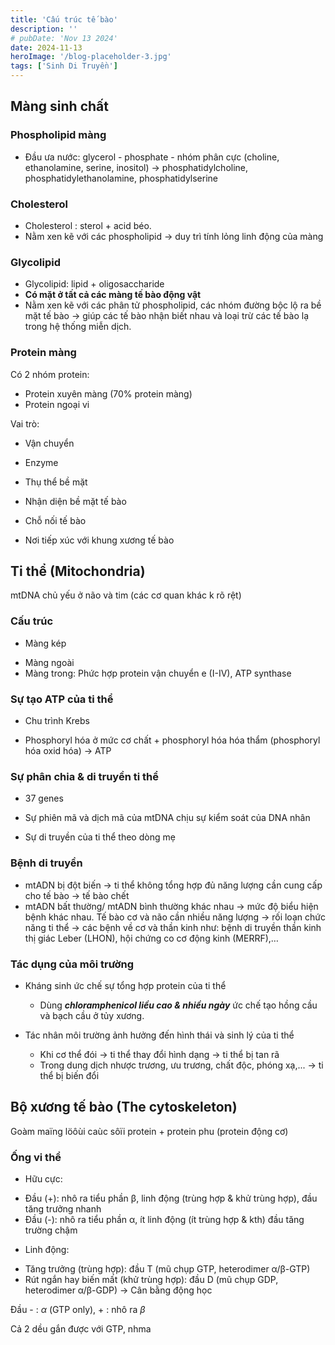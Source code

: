 ```yaml
---
title: 'Cấu trúc tế bào'
description: ''
# pubDate: 'Nov 13 2024'
date: 2024-11-13
heroImage: '/blog-placeholder-3.jpg'
tags: ['Sinh Di Truyền']
---
```


## Màng sinh chất

### Phospholipid màng

* Đầu ưa nước: glycerol - phosphate - nhóm phân cực (choline, ethanolamine, serine, inositol) -> phosphatidylcholine, phosphatidylethanolamine, phosphatidylserine

### Cholesterol

- Cholesterol : sterol + acid béo.
- Nằm xen kẽ với các phospholipid → duy trì tính lỏng linh động của màng

### Glycolipid

- Glycolipid: lipid + oligosaccharide
- **Có mặt ở tất cả các màng tế bào động vật**
- Nằm xen kẽ với các phân tử phospholipid, các nhóm đường bộc lộ ra bề mặt tế bào → giúp các tế bào nhận biết nhau và loại trừ các tế bào lạ trong hệ thống miễn dịch.

### Protein màng

Có 2 nhóm protein:

+ Protein xuyên màng (70% protein màng)
+ Protein ngoại vi

Vai trò:

* Vận chuyển

* Enzyme

* Thụ thể bề mặt

* Nhận diện bề mặt tế bào

* Chỗ nối tế bào

* Nơi tiếp xúc với khung xương tế bào

## Ti thể (Mitochondria)

mtDNA chủ yếu ở não và tim (các cơ quan khác k rõ rệt)

### Cấu trúc

- Màng kép
+ Màng ngoài
+ Màng trong:
  Phức hợp protein vận chuyển e (I-IV),
  ATP synthase

### Sự tạo ATP của ti thể

* Chu trình Krebs

* Phosphoryl hóa ở mức cơ chất + phosphoryl hóa hóa thẩm
  (phosphoryl hóa oxid hóa) -> ATP

### Sự phân chia & di truyền ti thể

* 37 genes

* Sự phiên mã và dịch mã của
  mtDNA chịu sự kiểm soát của
  DNA nhân
- Sự di truyền của ti thể theo dòng
  mẹ

### Bệnh di truyền

- mtADN bị đột biến → ti thể không tổng hợp đủ
  năng lượng cần cung cấp cho tế bào → tế bào chết
- mtADN bất thường/ mtADN bình thường khác
  nhau → mức độ biểu hiện bệnh khác nhau.
  Tế bào cơ và não cần nhiều năng lượng → rối
  loạn chức năng ti thể → các bệnh về cơ và thần
  kinh như: bệnh di truyền thần kinh thị giác Leber
  (LHON), hội chứng co cơ động kinh (MERRF),…

### Tác dụng của môi trường

- Kháng sinh ức chế sự tổng hợp protein của ti thể
  
  - Dùng ***chloramphenicol liều cao & nhiều ngày*** ức chế tạo hồng cầu và bạch cầu ở tủy xương.

- Tác nhân môi trường ảnh hưởng đến hình thái và sinh lý của ti thể
  
  - Khi cơ thể đói → ti thể thay đổi hình dạng → ti thể bị tan rã
  - Trong dung dịch nhược trương, ưu trương, chất độc, phóng xạ,... → ti thể bị biến đổi

## Bộ xương tế bào (The cytoskeleton)

Goàm maïng löôùi caùc sôïi protein + protein phu (protein động cơ)

### Ống vi thể

- Hữu cực:
+ Đầu (+): nhô ra tiểu phần β, linh
  động (trùng hợp & khử trùng hợp), đầu tăng trưởng nhanh
+ Đầu (-): nhô ra tiểu phần α, ít linh
  động (ít trùng hợp & kth) đầu tăng trường chậm
- Linh động:
+ Tăng trưởng (trùng hợp): đầu T
  (mũ chụp GTP, heterodimer α/β-GTP)
+ Rút ngắn hay biến mất (khử trùng
  hợp): đầu D (mũ chụp GDP,
  heterodimer α/β-GDP)
  → Cân bằng động học

Đầu - : $\alpha$ (GTP only), + : nhô ra $\beta$

Cả 2 dều gắn được với GTP, nhma
